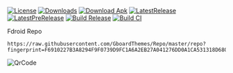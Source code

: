 [![License](https://img.shields.io/github/license/DerTyp7214/RboardThemeManagerV3)](https://github.com/DerTyp7214/RboardThemeManagerV3/blob/master/LICENSE)
[![Downloads](https://img.shields.io/github/downloads/DerTyp7214/RboardThemeManagerV3/total)](https://github.com/DerTyp7214/RboardThemeManagerV3/releases)
[![Download Apk](https://img.shields.io/badge/dynamic/json.svg?label=download&url=https://api.github.com/repos/DerTyp7214/RboardThemeManagerV3/releases/latest&query=$.assets[0].name)](https://github.com/DerTyp7214/RboardThemeManagerV3/releases/latest/download/app-release.apk)
[![LatestRelease](https://img.shields.io/github/v/release/DerTyp7214/RboardThemeManagerV3)](https://github.com/DerTyp7214/RboardThemeManagerV3/releases/latest)
[![LatestPreRelease](https://img.shields.io/github/v/release/DerTyp7214/RboardThemeManagerV3?include_prereleases)](https://github.com/DerTyp7214/RboardThemeManagerV3/releases)
[![Build Release](https://github.com/DerTyp7214/RboardThemeManagerV3/actions/workflows/buildRelease.yml/badge.svg)](https://github.com/DerTyp7214/RboardThemeManagerV3/actions/workflows/buildRelease.yml)
[![Build CI](https://github.com/DerTyp7214/RboardThemeManagerV3/actions/workflows/buildCi.yml/badge.svg?branch=master)](https://github.com/DerTyp7214/RboardThemeManagerV3/actions/workflows/buildCi.yml)

Fdroid Repo
```
https://raw.githubusercontent.com/GboardThemes/Repo/master/repo?fingerprint=F6910227B3A8294F9F0739D9FC1A6A2EB27A041276DD0A1CA531318D680B6915
```

![QrCode](https://raw.githubusercontent.com/DerTyp7214/RboardThemeManagerV3/master/assets/qr_code.png)
